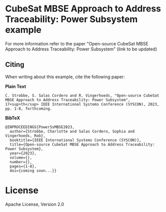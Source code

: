 # CubeSat MBSE Approach to Address Traceability: Power Subsystem example

For more information refer to the paper "Open-source CubeSat MBSE Approach to Address Traceability: Power Subsystem" (link to be updated)

## Citing

When writing about this example, cite the following paper:

**Plain Text**
```
C. Strobbe, S. Salas Cordero and R. Vingerhoeds, "Open-source CubeSat MBSE Approach to Address Traceability: Power Subsystem", 17<sup>th</sup> IEEE International Systems Conference (SYSCON), 2023, pp. 1-8, forthcoming.
```

**BibTeX**
```
@INPROCEEDINGS{PowerSsMBSE2023,
  author={Strobbe, Charlotte and Salas Cordero, Sophia and Vingerhoeds, Rob},
  booktitle={IEEE International Systems Conference (SYSCON)}, 
  title={Open-source CubeSat MBSE Approach to Address Traceability: Power Subsystem}, 
  year={2023},
  volume={},
  number={},
  pages={1-8},
  doi={coming soon...}}
```

# License

Apache License, Version 2.0
